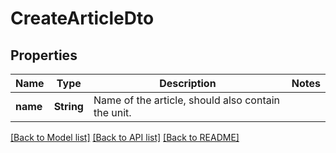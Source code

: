 # CreateArticleDto

## Properties
Name | Type | Description | Notes
------------ | ------------- | ------------- | -------------
**name** | **String** | Name of the article, should also contain the unit. | 

[[Back to Model list]](../README.md#documentation-for-models) [[Back to API list]](../README.md#documentation-for-api-endpoints) [[Back to README]](../README.md)



